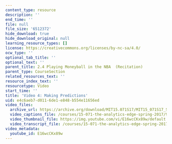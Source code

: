 ```yaml
---
content_type: resource
description: ''
end_time: ''
file: null
file_size: '6512372'
hide_download: true
hide_download_original: null
learning_resource_types: []
license: https://creativecommons.org/licenses/by-nc-sa/4.0/
ocw_type: ''
optional_tab_title: ''
optional_text: ''
parent_title: 2.4 Playing Moneyball in the NBA  (Recitation)
parent_type: CourseSection
related_resources_text: ''
resource_index_text: ''
resourcetype: Video
start_time: ''
title: 'Video 4: Making Predictions'
uid: e4c6aeb7-d011-6de1-e848-b554e11656ed
video_files:
  archive_url: https://archive.org/download/MIT15.071S17/MIT15_071S17_Session_2.4.05_300k.mp4
  video_captions_file: /courses/15-071-the-analytics-edge-spring-2017/9b2f7a6b2a475319ba95ba321b17ab9c_E16wcCKx89w.vtt
  video_thumbnail_file: https://img.youtube.com/vi/E16wcCKx89w/default.jpg
  video_transcript_file: /courses/15-071-the-analytics-edge-spring-2017/d075b370b2f00645f530d08bc8f3b472_E16wcCKx89w.pdf
video_metadata:
  youtube_id: E16wcCKx89w
---
```


